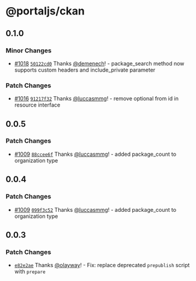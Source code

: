 # @portaljs/ckan

## 0.1.0

### Minor Changes

- [#1018](https://github.com/datopian/portaljs/pull/1018) [`50122cd0`](https://github.com/datopian/portaljs/commit/50122cd0cbbf68bdadc641341279b30b22538cfd) Thanks [@demenech](https://github.com/demenech)! - package_search method now supports custom headers and include_private parameter

### Patch Changes

- [#1016](https://github.com/datopian/portaljs/pull/1016) [`91217f32`](https://github.com/datopian/portaljs/commit/91217f325657e2f298b0e632793ae9bb8b08e870) Thanks [@luccasmmg](https://github.com/luccasmmg)! - remove optional from id in resource interface

## 0.0.5

### Patch Changes

- [#1009](https://github.com/datopian/portaljs/pull/1009) [`88ccee6f`](https://github.com/datopian/portaljs/commit/88ccee6f0aa05decd3efbe7279925340ae817127) Thanks [@luccasmmg](https://github.com/luccasmmg)! - added package_count to organization type

## 0.0.4

### Patch Changes

- [#1009](https://github.com/datopian/portaljs/pull/1009) [`099f3c52`](https://github.com/datopian/portaljs/commit/099f3c520407a7215b5b41f67dc8ea5ac73d07c4) Thanks [@luccasmmg](https://github.com/luccasmmg)! - added package_count to organization type

## 0.0.3

### Patch Changes

- [`e82e2ae`](https://github.com/datopian/portaljs/commit/e82e2ae0211ea3e4701703d353b44cf1001434ef) Thanks [@olayway](https://github.com/olayway)! - Fix: replace deprecated `prepublish` script with `prepare`
